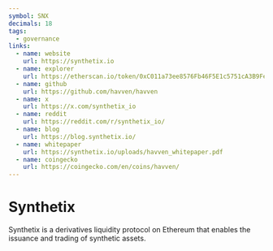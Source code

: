```yaml
---
symbol: SNX
decimals: 18
tags:
  - governance
links:
  - name: website
    url: https://synthetix.io
  - name: explorer
    url: https://etherscan.io/token/0xC011a73ee8576Fb46F5E1c5751cA3B9Fe0af2a6F
  - name: github
    url: https://github.com/havven/havven
  - name: x
    url: https://x.com/synthetix_io
  - name: reddit
    url: https://reddit.com/r/synthetix_io/
  - name: blog
    url: https://blog.synthetix.io/
  - name: whitepaper
    url: https://synthetix.io/uploads/havven_whitepaper.pdf
  - name: coingecko
    url: https://coingecko.com/en/coins/havven/
---
```


# Synthetix

Synthetix is a derivatives liquidity protocol on Ethereum that enables the issuance and trading of synthetic assets.
